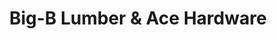 ---
title: "Big-B Lumber & Ace Hardware"
url: /brentwood/big-b-lumber-and-ace-hardware/
shop: hardware
---